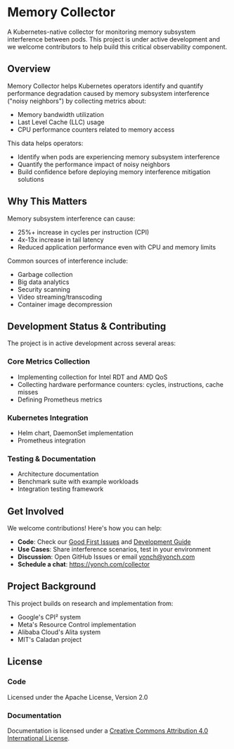 # Memory Collector

A Kubernetes-native collector for monitoring memory subsystem interference between pods. This project is under active development and we welcome contributors to help build this critical observability component.

## Overview

Memory Collector helps Kubernetes operators identify and quantify performance degradation caused by memory subsystem interference ("noisy neighbors") by collecting metrics about:

- Memory bandwidth utilization
- Last Level Cache (LLC) usage
- CPU performance counters related to memory access

This data helps operators:
- Identify when pods are experiencing memory subsystem interference
- Quantify the performance impact of noisy neighbors
- Build confidence before deploying memory interference mitigation solutions

## Why This Matters

Memory subsystem interference can cause:
- 25%+ increase in cycles per instruction (CPI)
- 4x-13x increase in tail latency
- Reduced application performance even with CPU and memory limits

Common sources of interference include:
- Garbage collection
- Big data analytics
- Security scanning
- Video streaming/transcoding
- Container image decompression

## Development Status & Contributing

The project is in active development across several areas:

### Core Metrics Collection
- Implementing collection for Intel RDT and AMD QoS
- Collecting hardware performance counters: cycles, instructions, cache misses
- Defining Prometheus metrics

### Kubernetes Integration
- Helm chart, DaemonSet implementation
- Prometheus integration

### Testing & Documentation
- Architecture documentation
- Benchmark suite with example workloads
- Integration testing framework

## Get Involved

We welcome contributions! Here's how you can help:

- **Code**: Check our [Good First Issues](../../issues?q=is:issue+is:open+label:"good+first+issue") and [Development Guide](docs/development.md)
- **Use Cases**: Share interference scenarios, test in your environment
- **Discussion**: Open GitHub Issues or email yonch@yonch.com
- **Schedule a chat**: https://yonch.com/collector

## Project Background

This project builds on research and implementation from:
- Google's CPI² system
- Meta's Resource Control implementation
- Alibaba Cloud's Alita system
- MIT's Caladan project

## License

### Code
Licensed under the Apache License, Version 2.0

### Documentation
Documentation is licensed under a [Creative Commons Attribution 4.0 International License](http://creativecommons.org/licenses/by/4.0/).